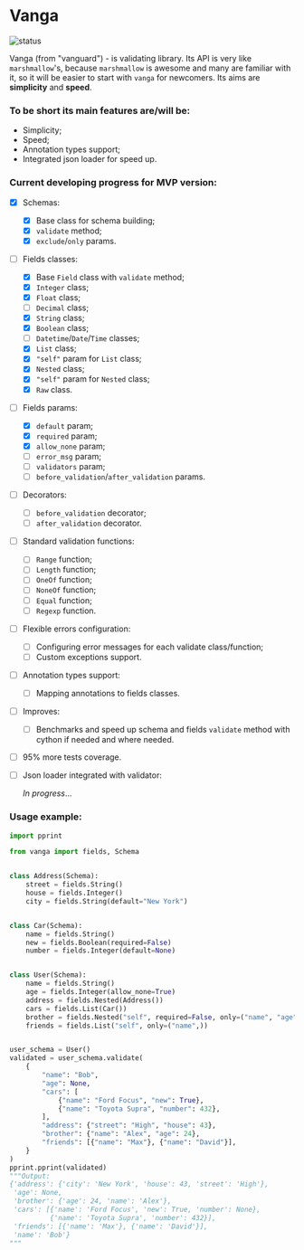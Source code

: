 # Vanga

![status](https://img.shields.io/badge/status-developing-red.svg)

Vanga (from "vanguard") - is validating library. 
Its API is very like ```marshmallow```'s, 
because ```marshmallow``` is awesome and many are familiar with it, 
so it will be easier to start with ```vanga``` for newcomers. 
Its aims are __simplicity__ and __speed__.

### To be short its main features are/will be:
- Simplicity;
- Speed;
- Annotation types support;
- Integrated json loader for speed up.

### Current developing progress for MVP version:
- [x] Schemas:
  - [x] Base class for schema building;
  - [x] ```validate``` method;
  - [x] ```exclude```/```only``` params.
- [ ] Fields classes:
  - [x] Base ```Field``` class with ```validate``` method;
  - [x] ```Integer``` class;
  - [x] ```Float``` class;
  - [ ] ```Decimal``` class;
  - [x] ```String``` class;
  - [x] ```Boolean``` class;
  - [ ] ```Datetime```/```Date```/```Time``` classes;
  - [x] ```List``` class;
  - [x] ```"self"``` param for ```List``` class;
  - [x] ```Nested``` class;
  - [x] ```"self"``` param for ```Nested``` class;
  - [x] ```Raw``` class.
- [ ] Fields params:
  - [x] ```default``` param;
  - [x] ```required``` param;
  - [x] ```allow_none``` param;
  - [ ] ```error_msg``` param;
  - [ ] ```validators``` param;
  - [ ] ```before_validation```/```after_validation``` params.
- [ ] Decorators:
  - [ ] ```before_validation``` decorator;
  - [ ] ```after_validation``` decorator.
- [ ] Standard validation functions:
  - [ ] ```Range``` function;
  - [ ] ```Length``` function;
  - [ ] ```OneOf``` function;
  - [ ] ```NoneOf``` function;
  - [ ] ```Equal``` function;
  - [ ] ```Regexp``` function.
- [ ] Flexible errors configuration:
  - [ ] Configuring error messages for each validate class/function;
  - [ ] Custom exceptions support.
- [ ] Annotation types support:
  - [ ] Mapping annotations to fields classes.
- [ ] Improves:
  - [ ] Benchmarks and speed up schema and fields ```validate``` 
method with cython if needed and where needed.
- [ ] 95% more tests coverage.
- [ ] Json loader integrated with validator:
  
  _In progress_...

### Usage example:
```python
import pprint

from vanga import fields, Schema


class Address(Schema):
    street = fields.String()
    house = fields.Integer()
    city = fields.String(default="New York")


class Car(Schema):
    name = fields.String()
    new = fields.Boolean(required=False)
    number = fields.Integer(default=None)


class User(Schema):
    name = fields.String()
    age = fields.Integer(allow_none=True)
    address = fields.Nested(Address())
    cars = fields.List(Car())
    brother = fields.Nested("self", required=False, only=("name", "age"))
    friends = fields.List("self", only=("name",))


user_schema = User()
validated = user_schema.validate(
    {
        "name": "Bob",
        "age": None,
        "cars": [
            {"name": "Ford Focus", "new": True},
            {"name": "Toyota Supra", "number": 432},
        ],
        "address": {"street": "High", "house": 43},
        "brother": {"name": "Alex", "age": 24},
        "friends": [{"name": "Max"}, {"name": "David"}],
    }
)
pprint.pprint(validated)
"""Output:
{'address': {'city': 'New York', 'house': 43, 'street': 'High'},
 'age': None,
 'brother': {'age': 24, 'name': 'Alex'},
 'cars': [{'name': 'Ford Focus', 'new': True, 'number': None},
          {'name': 'Toyota Supra', 'number': 432}],
 'friends': [{'name': 'Max'}, {'name': 'David'}],
 'name': 'Bob'}
"""
```
